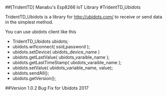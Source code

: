 ##[TridentTD] Manabu's Esp8266 IoT Library
#TridentTD_Ubidots

TridentTD_Ubidots is a library for
http://ubidots.com/ to  receive or send data in the simplest method.

You can use ubidots client like this

- TridentTD_Ubidots ubidots;
- ubidots.wificonnect( ssid,password );
- ubidots.setDevice( ubidots\_device_name )
- ubidots.getLastValue( ubidots\_varaible_name );
- ubidots.getLastTimeStamp( ubidots\_varaible_name );
- ubidots.setValue( ubidots\_variable_name, value);
- ubidots.sendAll();
- ubidots.getVersion();

##Version
1.0.2  Bug Fix for Ubidots 2017